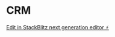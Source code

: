 # CRM

[Edit in StackBlitz next generation editor ⚡️](https://stackblitz.com/~/github.com/alibakhtiari/CRM)